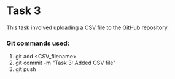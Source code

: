 # Task 3
This task involved uploading a CSV file to the GitHub repository.

### Git commands used:
1. git add <CSV_filename>
2. git commit -m "Task 3: Added CSV file"
3. git push


